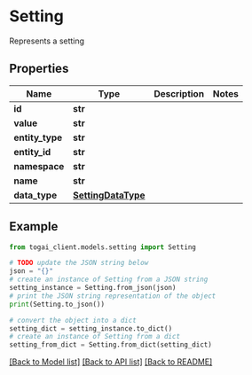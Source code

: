 # Setting

Represents a setting

## Properties

Name | Type | Description | Notes
------------ | ------------- | ------------- | -------------
**id** | **str** |  | 
**value** | **str** |  | 
**entity_type** | **str** |  | 
**entity_id** | **str** |  | 
**namespace** | **str** |  | 
**name** | **str** |  | 
**data_type** | [**SettingDataType**](SettingDataType.md) |  | 

## Example

```python
from togai_client.models.setting import Setting

# TODO update the JSON string below
json = "{}"
# create an instance of Setting from a JSON string
setting_instance = Setting.from_json(json)
# print the JSON string representation of the object
print(Setting.to_json())

# convert the object into a dict
setting_dict = setting_instance.to_dict()
# create an instance of Setting from a dict
setting_from_dict = Setting.from_dict(setting_dict)
```
[[Back to Model list]](../README.md#documentation-for-models) [[Back to API list]](../README.md#documentation-for-api-endpoints) [[Back to README]](../README.md)


